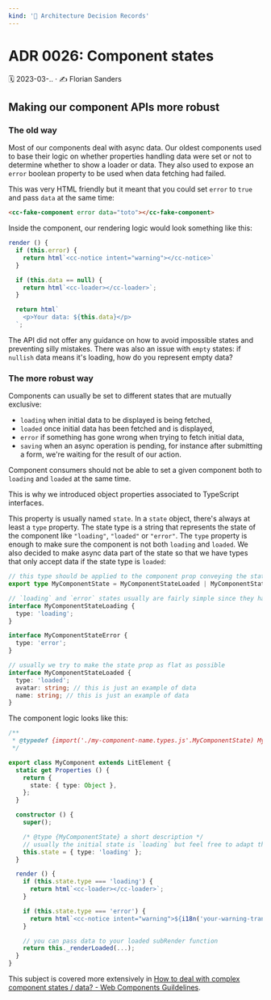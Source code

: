 ```yaml
---
kind: '📌 Architecture Decision Records'
---
```

# ADR 0026: Component states

<!-- TODO: change the date -->
🗓️ 2023-03-.. · ✍️ Florian Sanders

## Making our component APIs more robust

### The old way

Most of our components deal with async data.
Our oldest components used to base their logic on whether properties handling data were set or not to determine whether to show a loader or data.
They also used to expose an `error` boolean property to be used when data fetching had failed.

This was very HTML friendly but it meant that you could set `error` to `true` and pass `data` at the same time:

```html
<cc-fake-component error data="toto"></cc-fake-component>
```

Inside the component, our rendering logic would look something like this:

```js
render () {
  if (this.error) {
    return html`<cc-notice intent="warning"></cc-notice>`
  }

  if (this.data == null) {
    return html`<cc-loader></cc-loader>`;
  }

  return html`
    <p>Your data: ${this.data}</p>
  `;
```

The API did not offer any guidance on how to avoid impossible states and preventing silly mistakes.
There was also an issue with `empty` states: if `nullish` data means it's loading, how do you represent empty data?

### The more robust way

Components can usually be set to different states that are mutually exclusive:

- `loading` when initial data to be displayed is being fetched,
- `loaded` once initial data has been fetched and is displayed,
- `error` if something has gone wrong when trying to fetch initial data,
- `saving` when an async operation is pending, for instance after submitting a form, we're waiting for the result of our action.

Component consumers should not be able to set a given component both to `loading` and `loaded` at the same time.

This is why we introduced object properties associated to TypeScript interfaces.

This property is usually named `state`.
In a `state` object, there's always at least a `type` property.
The state type is a string that represents the state of the component like `"loading"`, `"loaded"` or `"error"`.
The `type` property is enough to make sure the component is not both `loading` and `loaded`.
We also decided to make async data part of the state so that we have types that only accept data if the state type is `loaded`:

```ts
// this type should be applied to the component prop conveying the state
export type MyComponentState = MyComponentStateLoaded | MyComponentStateLoading | MyComponentStateError

// `loading` and `error` states usually are fairly simple since they have no data
interface MyComponentStateLoading {
  type: 'loading';
}

interface MyComponentStateError {
  type: 'error';
}

// usually we try to make the state prop as flat as possible
interface MyComponentStateLoaded {
  type: 'loaded';
  avatar: string; // this is just an example of data
  name: string; // this is just an example of data
}
```

The component logic looks like this:

```ts
/**
 * @typedef {import('./my-component-name.types.js'.MyComponentState) MyComponentState}
 */

export class MyComponent extends LitElement {
  static get Properties () {
    return {
      state: { type: Object },
    };
  }

  constructor () {
    super();

    /* @type {MyComponentState} a short description */
    // usually the initial state is `loading` but feel free to adapt this example
    this.state = { type: 'loading' };
  }

  render () {
    if (this.state.type === 'loading') {
      return html`<cc-loader></cc-loader>`;
    }

    if (this.state.type === 'error') {
      return html`<cc-notice intent="warning">${i18n('your-warning-translation')}</cc-notice>`;
    }

    // you can pass data to your loaded subRender function
    return this._renderLoaded(...);
  }
}
```

This subject is covered more extensively in [How to deal with complex component states / data? - Web Components Guildelines](https://www.clever-cloud.com/doc/clever-components/?path=/docs/%F0%9F%91%8B-contributing-web-components-guidelines--docs).
